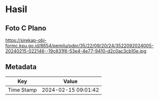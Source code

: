 # Hasil

## Foto C Plano

https://sirekap-obj-formc.kpu.go.id/8654/pemilu/pdpr/35/22/09/20/24/3522092024005-20240215-022146--19c831f6-53e4-4e77-9410-d2c0ac3cb10e.jpg


## Metadata

| Key        | Value               |
| ---------- | ------------------- |
| Time Stamp | 2024-02-15 09:01:42 |



